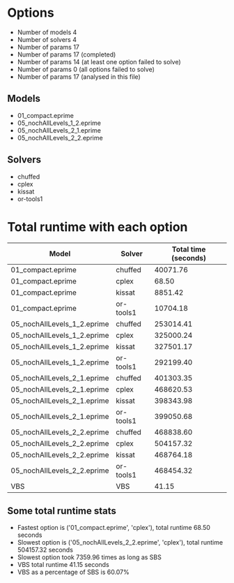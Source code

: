 

# Options


- Number of models         4
- Number of solvers        4
- Number of params        17
- Number of params        17 (completed)
- Number of params        14 (at least one option failed to solve)
- Number of params         0 (all options failed to solve)
- Number of params        17 (analysed in this file)


## Models


 - 01_compact.eprime
 - 05_nochAllLevels_1_2.eprime
 - 05_nochAllLevels_2_1.eprime
 - 05_nochAllLevels_2_2.eprime


## Solvers


 - chuffed
 - cplex
 - kissat
 - or-tools1


# Total runtime with each option


 | Model | Solver | Total time (seconds) | 
 | -- | -- | -- | 
 | 01_compact.eprime | chuffed | 40071.76 | 
 | 01_compact.eprime | cplex | 68.50 | 
 | 01_compact.eprime | kissat | 8851.42 | 
 | 01_compact.eprime | or-tools1 | 10704.18 | 
 | 05_nochAllLevels_1_2.eprime | chuffed | 253014.41 | 
 | 05_nochAllLevels_1_2.eprime | cplex | 325000.24 | 
 | 05_nochAllLevels_1_2.eprime | kissat | 327501.17 | 
 | 05_nochAllLevels_1_2.eprime | or-tools1 | 292199.40 | 
 | 05_nochAllLevels_2_1.eprime | chuffed | 401303.35 | 
 | 05_nochAllLevels_2_1.eprime | cplex | 468620.53 | 
 | 05_nochAllLevels_2_1.eprime | kissat | 398343.98 | 
 | 05_nochAllLevels_2_1.eprime | or-tools1 | 399050.68 | 
 | 05_nochAllLevels_2_2.eprime | chuffed | 468838.60 | 
 | 05_nochAllLevels_2_2.eprime | cplex | 504157.32 | 
 | 05_nochAllLevels_2_2.eprime | kissat | 468764.18 | 
 | 05_nochAllLevels_2_2.eprime | or-tools1 | 468454.32 | 
 | VBS | VBS | 41.15 | 


## Some total runtime stats


 - Fastest option is ('01_compact.eprime', 'cplex'), total runtime 68.50 seconds
 - Slowest option is ('05_nochAllLevels_2_2.eprime', 'cplex'), total runtime 504157.32 seconds
 - Slowest option took 7359.96 times as long as SBS
 - VBS total runtime 41.15 seconds
 - VBS as a percentage of SBS is 60.07%
